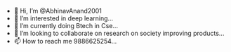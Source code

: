 - 👋 Hi, I’m @AbhinavAnand2001
- 👀 I’m interested in deep learning...
- 🌱 I’m currently doing Btech in Cse...
- 💞️ I’m looking to collaborate on research on society improving products...
- 📫 How to reach me 9886625254...

<!---
AbhinavAnand2001/AbhinavAnand2001 is a ✨ special ✨ repository because its `README.md` (this file) appears on your GitHub profile.
You can click the Preview link to take a look at your changes.
--->
